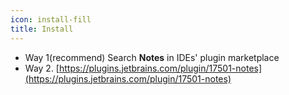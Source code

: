 ```yaml
---
icon: install-fill
title: Install
---
```



* Way 1(recommend) Search **Notes** in IDEs' plugin marketplace
* Way 2. [https://plugins.jetbrains.com/plugin/17501-notes](https://plugins.jetbrains.com/plugin/17501-notes)

[//]: # (![download]&#40;../../.vuepress/public/img/download.png&#41;)

